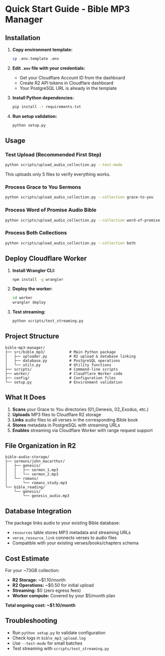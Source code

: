 # Quick Start Guide - Bible MP3 Manager

## Installation

1. **Copy environment template:**
   ```bash
   cp .env.template .env
   ```

2. **Edit `.env` file with your credentials:**
   - Get your Cloudflare Account ID from the dashboard
   - Create R2 API tokens in Cloudflare dashboard
   - Your PostgreSQL URL is already in the template

3. **Install Python dependencies:**
   ```bash
   pip install -r requirements.txt
   ```

4. **Run setup validation:**
   ```bash
   python setup.py
   ```

## Usage

### Test Upload (Recommended First Step)
```bash
python scripts/upload_audio_collection.py --test-mode
```
This uploads only 5 files to verify everything works.

### Process Grace to You Sermons
```bash
python scripts/upload_audio_collection.py --collection grace-to-you
```

### Process Word of Promise Audio Bible
```bash
python scripts/upload_audio_collection.py --collection word-of-promise
```

### Process Both Collections
```bash
python scripts/upload_audio_collection.py --collection both
```

## Deploy Cloudflare Worker

1. **Install Wrangler CLI:**
   ```bash
   npm install -g wrangler
   ```

2. **Deploy the worker:**
   ```bash
   cd worker
   wrangler deploy
   ```

3. **Test streaming:**
   ```bash
   python scripts/test_streaming.py
   ```

## Project Structure

```
bible-mp3-manager/
├── src/bible_mp3/           # Main Python package
│   ├── uploader.py          # R2 upload & database linking
│   ├── database.py          # PostgreSQL operations
│   └── utils.py             # Utility functions
├── scripts/                 # Command-line scripts
├── worker/                  # Cloudflare Worker code
├── config/                  # Configuration files
└── setup.py                 # Environment validation
```

## What It Does

1. **Scans** your Grace to You directories (01_Genesis, 02_Exodus, etc.)
2. **Uploads** MP3 files to Cloudflare R2 storage
3. **Links** audio files to all verses in the corresponding Bible book
4. **Stores** metadata in PostgreSQL with streaming URLs
5. **Enables** streaming via Cloudflare Worker with range request support

## File Organization in R2

```
bible-audio-storage/
├── sermons/john_macarthur/
│   ├── genesis/
│   │   ├── sermon_1.mp3
│   │   └── sermon_2.mp3
│   └── romans/
│       └── romans_study.mp3
└── bible_reading/
    └── genesis/
        └── genesis_audio.mp3
```

## Database Integration

The package links audio to your existing Bible database:
- `resources` table stores MP3 metadata and streaming URLs
- `verse_resource_link` connects verses to audio files
- Compatible with your existing verses/books/chapters schema

## Cost Estimate

For your ~73GB collection:
- **R2 Storage:** ~$1.10/month
- **R2 Operations:** ~$0.50 for initial upload
- **Streaming:** $0 (zero egress fees)
- **Worker compute:** Covered by your $5/month plan

**Total ongoing cost: ~$1.10/month**

## Troubleshooting

- Run `python setup.py` to validate configuration
- Check logs in `bible_mp3_upload.log`
- Use `--test-mode` for small batches
- Test streaming with `scripts/test_streaming.py`

